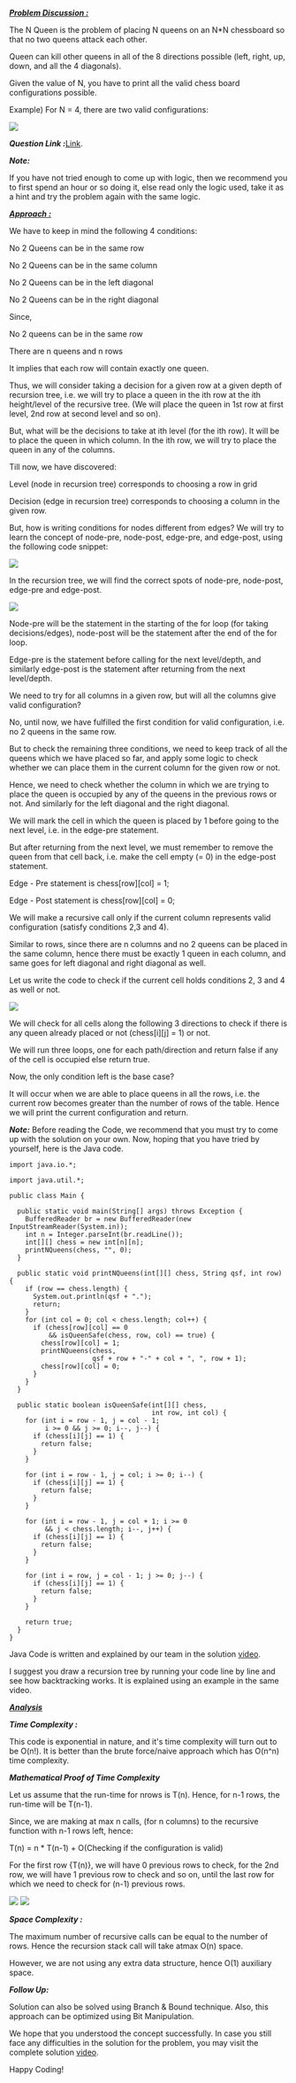 <i style="text-decoration:underline"><b>Problem Discussion :</b></i>

The N Queen is the problem of placing N queens on an N*N chessboard so that no two queens attack each other.

Queen can kill other queens in all of the 8 directions possible (left, right, up, down, and all the 4 diagonals).

Given the value of N, you have to print all the valid chess board configurations possible.

Example) For N = 4, there are two valid configurations:

<img src="https://pepvids.sgp1.cdn.digitaloceanspaces.com/articles/n_queens/n_queens_1.png">

<i><b>Question Link :</b></i>[Link](https://www.pepcoding.com/resources/online-java-foundation/recursion-backtracking/n-queens-official/ojquestion).

<i><b>Note: </b></i>

If you have not tried enough to come up with logic, then we recommend you to first spend an hour or so doing it, else read only the logic used, take it as a hint and try the problem again with the same logic.

<i style="text-decoration:underline"><b>Approach : </b></i>

We have to keep in mind the following 4 conditions:

No 2 Queens can be in the same row

No 2 Queens can be in the same column

No 2 Queens can be in the left diagonal

No 2 Queens can be in the right diagonal

Since,

No 2 queens can be in the same row

There are n queens and n rows

It implies that each row will contain exactly one queen.

Thus, we will consider taking a decision for a given row at a given depth of recursion tree, i.e. we will try to place a queen in the ith row at the ith height/level of the recursive tree. (We will place the queen in 1st row at first level, 2nd row at second level and so on).

But, what will be the decisions to take at ith level (for the ith row). It will be to place the queen in which column. In the ith row, we will try to place the queen in any of the columns.

Till now, we have discovered:

Level (node in recursion tree) corresponds to choosing a row in grid

Decision (edge in recursion tree) corresponds to choosing a column in the given row.

But, how is writing conditions for nodes different from edges? We will try to learn the concept of node-pre, node-post, edge-pre, and edge-post, using the following code snippet:

<img src="https://pepvids.sgp1.cdn.digitaloceanspaces.com/articles/n_queens/n_queens_2.png">

In the recursion tree, we will find the correct spots of node-pre, node-post, edge-pre and edge-post.

<img src="https://pepvids.sgp1.cdn.digitaloceanspaces.com/articles/n_queens/n_queens_3.png">

Node-pre will be the statement in the starting of the for loop (for taking decisions/edges), node-post will be the statement after the end of the for loop.

Edge-pre is the statement before calling for the next level/depth, and similarly edge-post is the statement after returning from the next level/depth.

We need to try for all columns in a given row, but will all the columns give valid configuration?

No, until now, we have fulfilled the first condition for valid configuration, i.e. no 2 queens in the same row. 

But to check the remaining three conditions, we need to keep track of all the queens which we have placed so far, and apply some logic to check whether we can place them in the current column for the given row or not.

Hence, we need to check whether the column in which we are trying to place the queen is occupied by any of the queens in the previous rows or not. And similarly for the left diagonal and the right diagonal.

We will mark the cell in which the queen is placed by 1 before going to the next level, i.e. in the edge-pre statement. 

But after returning from the next level, we must remember to remove the queen from that cell back, i.e. make the cell empty (= 0) in the edge-post statement.

Edge - Pre statement is chess[row][col] = 1;

Edge - Post statement is chess[row][col] = 0;

We will make a recursive call only if the current column represents valid configuration (satisfy conditions 2,3 and 4). 

Similar to rows, since there are n columns and no 2 queens can be placed in the same column, hence there must be exactly 1 queen in each column, and same goes for left diagonal and right diagonal as well.

Let us write the code to check if the current cell holds conditions 2, 3 and 4 as well or not.

<img src="https://pepvids.sgp1.cdn.digitaloceanspaces.com/articles/n_queens/n_queens_4.png">

We will check for all cells along the following 3 directions to check if there is any queen already placed or not (chess[i][j] = 1) or not. 

We will run three loops, one for each path/direction and return false if any of the cell is occupied else return true.

Now, the only condition left is the base case?

It will occur when we are able to place queens in all the rows, i.e. the current row becomes greater than the number of rows of the table. Hence we will print the current configuration and return.

<i><b>Note:</b></i> Before reading the Code, we recommend that you must try to come up with the solution on your own. Now, hoping that you have tried by yourself, here is the Java code.

```
import java.io.*;

import java.util.*;

public class Main {

  public static void main(String[] args) throws Exception {
    BufferedReader br = new BufferedReader(new InputStreamReader(System.in));
    int n = Integer.parseInt(br.readLine());
    int[][] chess = new int[n][n];
    printNQueens(chess, "", 0);
  }

  public static void printNQueens(int[][] chess, String qsf, int row) {
    if (row == chess.length) {
      System.out.println(qsf + ".");
      return;
    }
    for (int col = 0; col < chess.length; col++) {
      if (chess[row][col] == 0
          && isQueenSafe(chess, row, col) == true) {
        chess[row][col] = 1;
        printNQueens(chess,
                     qsf + row + "-" + col + ", ", row + 1);
        chess[row][col] = 0;
      }
    }
  }

  public static boolean isQueenSafe(int[][] chess,
                                    int row, int col) {
    for (int i = row - 1, j = col - 1;
         i >= 0 && j >= 0; i--, j--) {
      if (chess[i][j] == 1) {
        return false;
      }
    }

    for (int i = row - 1, j = col; i >= 0; i--) {
      if (chess[i][j] == 1) {
        return false;
      }
    }

    for (int i = row - 1, j = col + 1; i >= 0
         && j < chess.length; i--, j++) {
      if (chess[i][j] == 1) {
        return false;
      }
    }

    for (int i = row, j = col - 1; j >= 0; j--) {
      if (chess[i][j] == 1) {
        return false;
      }
    }

    return true;
  }
}
```

Java Code is written and explained by our team in the solution [video](https://youtu.be/05y82cP3bJo).

I suggest you draw a recursion tree by running your code line by line and see how backtracking works. It is explained using an example in the same video.

<i style="text-decoration:underline"><b>Analysis </b></i>

<i><b>Time Complexity :</b></i>

This code is exponential in nature, and it's time complexity will turn out to be O(n!). It is better than the brute force/naive approach which has O(n^n) time complexity.

<i><b>Mathematical Proof of Time Complexity </b></i>

Let us assume that the run-time for nrows is T(n). Hence, for n-1 rows, the run-time will be T(n-1).

Since, we are making at max n calls, (for n columns) to the recursive function with n-1 rows left, hence:

T(n) = n * T(n-1) + O(Checking if the configuration is valid)

For the first row {T(n)}, we will have 0 previous rows to check, for the 2nd row, we will have 1 previous row to check and so on, until the last row for which we need to check for (n-1) previous rows.

<img src="https://pepvids.sgp1.cdn.digitaloceanspaces.com/articles/n_queens/n_queens_6.png">

<img src="https://pepvids.sgp1.cdn.digitaloceanspaces.com/articles/n_queens/n_queens_7.png">

<i><b>Space Complexity :</b></i>

The maximum number of recursive calls can be equal to the number of rows. Hence the recursion stack call will take atmax O(n) space.

However, we are not using any extra data structure, hence O(1) auxiliary space.

<i><b>Follow Up: </b></i>

Solution can also be solved using Branch & Bound technique. Also, this approach can be optimized using Bit Manipulation.

We hope that you understood the concept successfully. In case you still face any difficulties in the solution for the problem, you may visit the complete solution [video](https://www.youtube.com/watch?v=05y82cP3bJo).

Happy Coding!